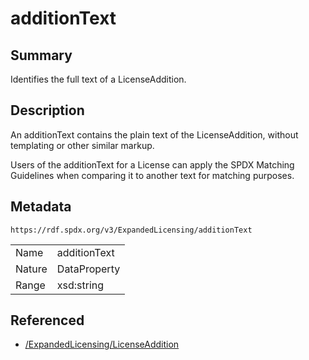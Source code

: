 <!-- Automatically generated by spec-parser v2.0.0 on 2024-01-26T22:18:46.241893+00:00 -->
<!-- SPDX-License-Identifier: Community-Spec-1.0 -->

# additionText

## Summary

Identifies the full text of a LicenseAddition.


## Description

An additionText contains the plain text of the LicenseAddition, without
templating or other similar markup.

Users of the additionText for a License can apply the SPDX Matching Guidelines
when comparing it to another text for matching purposes.


## Metadata

`https://rdf.spdx.org/v3/ExpandedLicensing/additionText`


| | |
|---|---|
| Name | additionText |
| Nature | DataProperty |
| Range | xsd:string |




## Referenced

- [/ExpandedLicensing/LicenseAddition](../../ExpandedLicensing/Classes/LicenseAddition.md)

